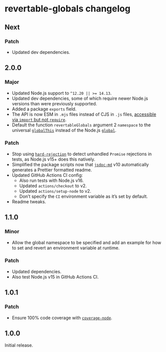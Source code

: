 # revertable-globals changelog

## Next

### Patch

- Updated dev dependencies.

## 2.0.0

### Major

- Updated Node.js support to `^12.20 || >= 14.13`.
- Updated dev dependencies, some of which require newer Node.js versions than were previously supported.
- Added a package `exports` field.
- The API is now ESM in `.mjs` files instead of CJS in `.js` files, [accessible via `import` but not `require`](https://nodejs.org/dist/latest/docs/api/esm.html#esm_require).
- Default the function `revertableGlobals` argument 2 `namespace` to the universal [`globalThis`](https://developer.mozilla.org/en-US/docs/Web/JavaScript/Reference/Global_Objects/globalThis) instead of the Node.js [`global`](https://nodejs.org/api/globals.html#globals_global).

### Patch

- Stop using [`hard-rejection`](https://npm.im/hard-rejection) to detect unhandled `Promise` rejections in tests, as Node.js v15+ does this natively.
- Simplified the package scripts now that [`jsdoc-md`](https://npm.im/jsdoc-md) v10 automatically generates a Prettier formatted readme.
- Updated GitHub Actions CI config:
  - Also run tests with Node.js v16.
  - Updated `actions/checkout` to v2.
  - Updated `actions/setup-node` to v2.
  - Don’t specify the `CI` environment variable as it’s set by default.
- Readme tweaks.

## 1.1.0

### Minor

- Allow the global namespace to be specified and add an example for how to set and revert an environment variable at runtime.

### Patch

- Updated dependencies.
- Also test Node.js v15 in GitHub Actions CI.

## 1.0.1

### Patch

- Ensure 100% code coverage with [`coverage-node`](https://npm.im/coverage-node).

## 1.0.0

Initial release.
